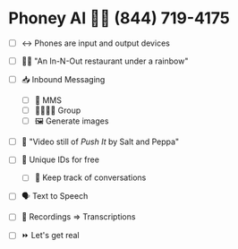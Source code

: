 # Phoney AI 🤳🧠 **(844) 719-4175**

- [ ] ↔️ Phones are input and output devices
- [ ] 🌈🍔 "An In-N-Out restaurant under a rainbow"
- [ ] 📥 Inbound Messaging
  - [ ] 📸 MMS
  - [ ] 👨‍👩‍👧‍👦 Group
  - [ ] 🖼️ Generate images
- [ ] 📌 "Video still of _Push It_ by Salt and Peppa"
- [ ] 🔢 Unique IDs for free
  - [ ] 📝 Keep track of conversations
- [ ] 🗣️ Text to Speech
- [ ] 🎤 Recordings => Transcriptions
- [ ] ⏩ Let's get real



